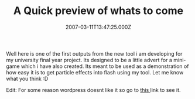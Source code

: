 ﻿---
coverImage: /images/fallback-post-header.png
date: '2007-03-11T13:47:25.000Z'
tags: []
title: A Quick preview of whats to come
oldUrl: /actionscript/a-quick-preview-of-whats-to-come
---

Well here is one of the first outputs from the new tool i am developing for my university final year project. Its designed to be a little advert for a mini-game which i have also created. Its meant to be used as a demonstration of how easy it is to get particle effects into flash using my tool. Let me know what you think :D<!-- more -->

Edit: For some reason wordpress doesnt like it so go to [this ](https://www.mikecann.blog/flash/winter.html)link to see it.
